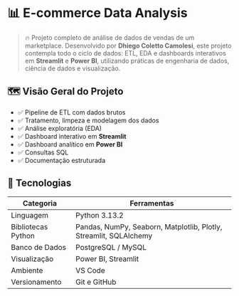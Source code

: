 # 📊 E-commerce Data Analysis

> 🔥 Projeto completo de análise de dados de vendas de um marketplace. Desenvolvido por **Dhiego Coletto Camolesi**, este projeto contempla todo o ciclo de dados: ETL, EDA e dashboards interativos em **Streamlit** e **Power BI**, utilizando práticas de engenharia de dados, ciência de dados e visualização.

## 🗺️ Visão Geral do Projeto

- ✅ Pipeline de ETL com dados brutos
- ✅ Tratamento, limpeza e modelagem dos dados
- ✅ Análise exploratória (EDA)
- ✅ Dashboard interativo em **Streamlit**
- ✅ Dashboard analítico em **Power BI**
- ✅ Consultas SQL
- ✅ Documentação estruturada

## 🚦 Tecnologias

| Categoria            | Ferramentas                                         |
| -------------------- | ---------------------------------------------------- |
| Linguagem            | Python 3.13.2                                          |
| Bibliotecas Python   | Pandas, NumPy, Seaborn, Matplotlib, Plotly, Streamlit, SQLAlchemy |
| Banco de Dados       | PostgreSQL / MySQL                                  |
| Visualização         | Power BI, Streamlit                                 |
| Ambiente             | VS Code                                 |
| Versionamento        | Git e GitHub                                         |
